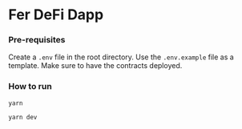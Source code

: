 # Fer DeFi Dapp

### Pre-requisites
Create a `.env` file in the root directory. Use the `.env.example` file as a template.
Make sure to have the contracts deployed.

### How to run
`yarn`

`yarn dev`

